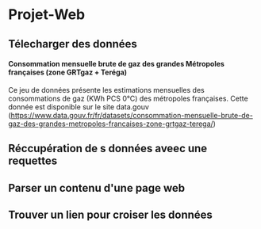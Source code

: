 # Projet-Web
##   Télecharger  des données 


#### Consommation mensuelle brute de gaz des grandes Métropoles françaises (zone GRTgaz + Teréga)

Ce jeu de données présente les estimations mensuelles des consommations de gaz (KWh PCS 0°C) des métropoles françaises.
Cette  donnée est disponible sur le site data.gouv (https://www.data.gouv.fr/fr/datasets/consommation-mensuelle-brute-de-gaz-des-grandes-metropoles-francaises-zone-grtgaz-terega/)

##  Réccupération de s données aveec une requettes  
## Parser  un contenu d'une page web 

## Trouver un lien pour croiser les données 
